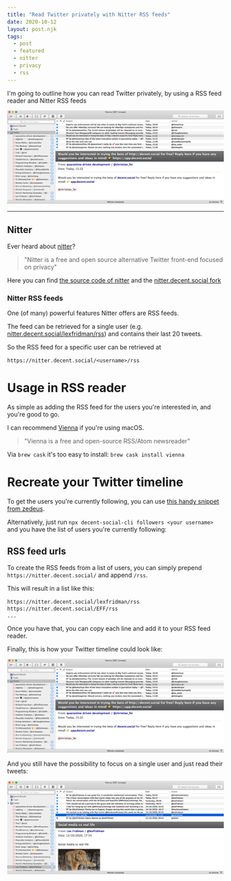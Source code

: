```yaml
---
title: "Read Twitter privately with Nitter RSS feeds"
date: 2020-10-12
layout: post.njk
tags:
  - post
  - featured
  - nitter
  - privacy
  - rss
---
```


I'm going to outline how you can read Twitter privately, by using a RSS feed reader and Nitter RSS feeds

![nitter-rss-reader](/img/blog/nitter-rss-reader.png)

---

## Nitter

Ever heard about [nitter](https://nitter.decent.social)?

> "Nitter is a free and open source alternative Twitter front-end focused on privacy"

Here you can find [the source code of nitter](https://github.com/zedeus/nitter) and the [nitter.decent.social fork](https://github.com/decentsocial/nitter)

### Nitter RSS feeds

One (of many) powerful features Nitter offers are RSS feeds.

The feed can be retrieved for a single user (e.g. [nitter.decent.social/lexfridman/rss](https://nitter.decent.social/lexfridman/rss)) and contains their last 20 tweets.

So the RSS feed for a specific user can be retrieved at

```
https://nitter.decent.social/<username>/rss
```

# Usage in RSS reader

As simple as adding the RSS feed for the users you're interested in, and you're good to go.

I can recommend [Vienna](https://github.com/ViennaRSS/vienna-rss) if you're using macOS.

> "Vienna is a free and open-source RSS/Atom newsreader"

Via `brew cask` it's too easy to install: `brew cask install vienna`

# Recreate your Twitter timeline

To get the users you're currently following, you can use [this handy snippet from zedeus](https://gist.github.com/zedeus/555f9709c1ad744b442bf9a6e9856aaf).

Alternatively, just run `npx decent-social-cli followers <your username>` and you have the list of users you're currently following:

## RSS feed urls

To create the RSS feeds from a list of users, you can simply prepend `https://nitter.decent.social/` and append `/rss`.

This will result in a list like this:

```
https://nitter.decent.social/lexfridman/rss
https://nitter.decent.social/EFF/rss
...
```

Once you have that, you can copy each line and add it to your RSS feed reader.

Finally, this is how your Twitter timeline could look like:

![nitter-rss-reader](/img/blog/nitter-rss-reader.png)

And you still have the possibility to focus on a single user and just read their tweets:

![nitter-rss-reader-single](/img/blog/nitter-rss-reader-single.png)
